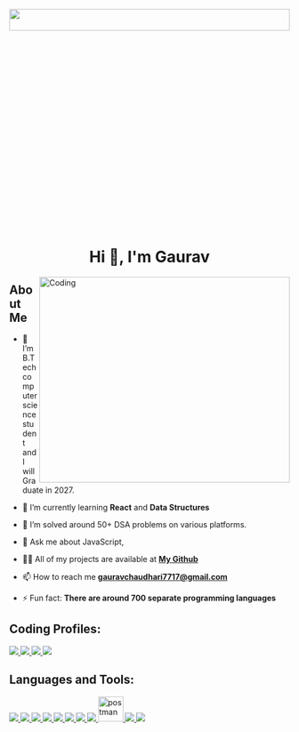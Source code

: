 
<img
  align="center"
  width="100%"
  height="10%"
  src="https://i.giphy.com/media/v1.Y2lkPTc5MGI3NjExeTA4bWw2b2Y3cXgxZ2NhMWx0Njk2bXNkNTU2YjM0emlmZ3Y4N3hjdiZlcD12MV9pbnRlcm5hbF9naWZfYnlfaWQmY3Q9Zw/xR0GoNL56iP7AFyR92/giphy.gif"
/>
<h1 align="center">Hi 👋, I'm Gaurav </h1>


<!-- <h4 align="center">My Portfolio: https://pruthviraj-portfolio-site.netlify.app/ </h4> -->
<div align="center">
<!--   <a align="center" href="https://drive.google.com/file/d/1gHOzYl3ycGLM22IROSQSUX3CcdakW2ZY/view">
    <strong>My Resume</strong> </a>-->
</div>
<img
  align="right"
  alt="Coding"
  width="450"
  height="370"
  src="https://i.ibb.co/b1qSyGd/output-onlinegiftools-1.gif"
/>

## About Me

- 🔭 I’m B.Tech computer science student and I will Graduate in 2027. 

- 🌱 I’m currently learning **React** and **Data Structures**

- 👯 I’m solved around 50+ DSA problems on various platforms.
 
- 💬 Ask me about JavaScript, 
  
- 👨‍💻 All of my projects are available at **[My Github]()**

- 📫 How to reach me **gauravchaudhari7717@gmail.com**

- ⚡ Fun fact: **There are around 700 separate programming languages**

## **Coding Profiles**:

<p align="left"> 
    <a href="https://www.geeksforgeeks.org/user/gauravchausnhd/"
       target="_blank"> <img src="https://img.icons8.com/color/48/undefined/GeeksforGeeks.png"/> </a>
    <a href="https://leetcode.com/u/_chaudharigaurav" target="_blank"> <img src="https://img.icons8.com/external-tal-revivo-color-tal-revivo/48/undefined/external-level-up-your-coding-skills-and-quickly-land-a-job-logo-color-tal-revivo.png"/> </a>   
    <a href="https://www.codechef.com/users/gaurav_7717" target="_blank"> <img src="https://img.icons8.com/fluency/48/000000/codechef.png"/> </a>    
    <a href="https://www.hackerrank.com/profile/gauravchaudhar52"
      target="_blank"> <img src="https://img.icons8.com/external-tal-revivo-shadow-tal-revivo/48/undefined/external-hackerrank-is-a-technology-company-that-focuses-on-competitive-programming-logo-shadow-tal-revivo.png"/> </a>   
</p>


## Languages and Tools:

<p align="left"> 
    <a href="https://developer.mozilla.org/en-US/docs/Web/JavaScript" target="_blank"> <img src="https://img.icons8.com/color/48/javascript--v1.png"/> </a>
    <a href="https://developer.mozilla.org/en-US/docs/Web/HTML" target="_blank"> <img src="https://img.icons8.com/color/48/html-5--v1.png"/> </a>
    <a href="https://developer.mozilla.org/en-US/docs/Web/CSS" target="_blank"> <img src="https://img.icons8.com/color/48/css3.png"/> </a>
    <a href="https://nodejs.org/en/docs" target="_blank"> <img src="https://img.icons8.com/color/48/nodejs.png"/> </a>
    <a href="https://react.dev/" target="_blank"> <img src="https://img.icons8.com/color/48/react-native.png"/> </a>
    <a href="https://www.java.com" target="_blank"> <img src="https://img.icons8.com/color/48/000000/java-coffee-cup-logo.png"/> </a>
    <a href="https://www.python.org" target="_blank"> <img src="https://img.icons8.com/color/48/000000/python.png"/> </a> 
    <a href="https://firebase.google.com/" target="_blank"> <img src="https://img.icons8.com/color/48/000000/firebase.png"/> </a> 
    <a href="https://postman.com" target="_blank"> <img src="https://www.vectorlogo.zone/logos/getpostman/getpostman-icon.svg" alt="postman" width="45" height="45"/> </a>   
    <a href="https://git-scm.com/" target="_blank"> <img src="https://img.icons8.com/color/48/000000/git.png"/> </a>  
    <a href="https://developer.android.com/studio" target="_blank"> <img src="https://img.icons8.com/color/48/undefined/android-studio--v2.png"/> </a>
<!--     <a href="https://www.jetbrains.com/idea/" target="_blank"> <img src="https://img.icons8.com/color/48/undefined/intellij-idea.png"/> </a> -->
<!--     <a href="https://code.visualstudio.com/" target="_blank"> <img src="https://img.icons8.com/color/48/undefined/visual-studio-code-2019.png"/> </a>
</p>

<br/>

<div align="center">
  <a href="https://git.io/streak-stats">
    <img src="https://github-readme-streak-stats.herokuapp.com?user=chaudhariGaurav07&theme=radical&hide_border=true&background=50%2CF7ACAC%2B92C8D1" alt="GitHub Streak" />
  </a>
</div>



## My Github Statistics

  <br/>
    <a href="https://github.com/chaudhariGaurav07/github-readme-stats"><img alt="Gaurav Chaudhari's Github Stats" src="https://github-readme-stats.vercel.app/api?username=chaudhariGaurav07&show_icons=true&count_private=true&theme=react&hide_border=true&bg_color=0D1117" /></a>
  <a href="https://github.com/chaudhariGaurav07/github-readme-stats"><img align="right" alt="Gaurav Chaudhari's Top Languages" src="https://github-readme-stats.vercel.app/api/top-langs/?username=chaudhariGaurav07&langs_count=8&count_private=true&layout=compact&theme=react&hide_border=true&bg_color=0D1117" /></a>
  <br/>


<br/>
<br/>

## See my Contributions
<div align="center">
   <a href="https://github.com/chaudhariGaurav07/TimeLineup">
    <img src="https://github-readme-stats.vercel.app/api/pin/?username=chaudhariGaurav07&repo=TimeLineup" alt="Github Repo Card" />
  </a>

  <a href="https://github.com/chaudhariGaurav07/Foundit_main">
    <img src="https://github-readme-stats.vercel.app/api/pin/?username=chaudhariGaurav07&repo=Foundit_main" alt="Github Repo Card" />
  </a>
  

</div>

<br/>
<br/>

## Connect with me:

<p align="center">
  <a href = "https://www.linkedin.com/in/gaurav-chaudhari-b20176227?utm_source=share&utm_campaign=share_via&utm_content=profile&utm_medium=android_app"><img src="https://img.icons8.com/fluency/48/linkedin.png"/></a>
  <a href = "https://www.instagram.com/_chaudharigaurav?igsh=b2M1ajd1Njc3d3A="><img src="https://img.icons8.com/fluency/48/instagram-new.png"/></a>
</p>

## 👀 Views and Followers
<p align="center">
<a href="https://github.com/Meghna-DAS/github-profile-views-counter">
    <img src="https://komarev.com/ghpvc/?username=chaudhariGaurav07">
</a>
<a href="https://github.com/chaudhariGaurav07?tab=followers"><img src="https://img.shields.io/github/followers/chaudhariGaurav07?label=Followers&style=social" alt="GitHub Badge"></a>
</p>
